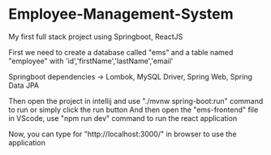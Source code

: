 # Employee-Management-System
My first full stack project using Springboot, ReactJS


First we need to create a database called "ems"
and a table named "employee" with 'id','firstName','lastName','email'

Springboot dependencies -> Lombok, MySQL Driver, Spring Web, Spring Data JPA

Then open the project in intellij and use "./mvnw spring-boot:run" command to run or simply click the run button
And then open the "ems-frontend" file in VScode, use "npm run dev" command to run the react application

Now, you can type for "http://localhost:3000/" in browser to use the application

